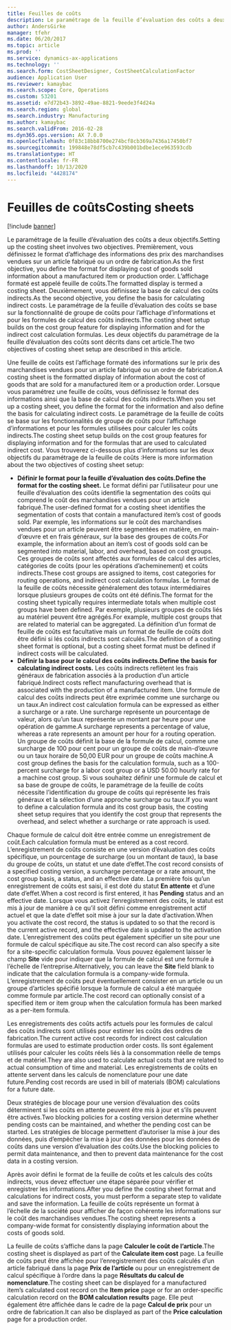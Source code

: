 ```yaml
---
title: Feuilles de coûts
description: Le paramétrage de la feuille d’évaluation des coûts a deux objectifs. Premièrement, vous définissez le format d’affichage des informations des prix des marchandises vendues sur un article fabriqué ou un ordre de fabrication. L’affichage formaté est appelé feuille de coûts. Deuxièmement, vous définissez la base de calcul des coûts indirects. Le paramétrage de la feuille d’évaluation des coûts se base sur la fonctionnalité de groupe de coûts pour l’affichage d’informations et pour les formules de calcul des coûts indirects. Les deux objectifs du paramétrage de la feuille d’évaluation des coûts sont décrits dans cet article.
author: AndersGirke
manager: tfehr
ms.date: 06/20/2017
ms.topic: article
ms.prod: ''
ms.service: dynamics-ax-applications
ms.technology: ''
ms.search.form: CostSheetDesigner, CostSheetCalculationFactor
audience: Application User
ms.reviewer: kamaybac
ms.search.scope: Core, Operations
ms.custom: 53201
ms.assetid: e7d72b43-3892-49ae-8821-9eede3f4d24a
ms.search.region: global
ms.search.industry: Manufacturing
ms.author: kamaybac
ms.search.validFrom: 2016-02-28
ms.dyn365.ops.version: AX 7.0.0
ms.openlocfilehash: 0f83c18bb8700e274bcf8cb369a7436a17450bf7
ms.sourcegitcommit: 199848e78df5cb7c439b001bdbe1ece963593cdb
ms.translationtype: HT
ms.contentlocale: fr-FR
ms.lasthandoff: 10/13/2020
ms.locfileid: "4428174"
---
```

# <a name="costing-sheets"></a><span data-ttu-id="70d5c-108">Feuilles de coûts</span><span class="sxs-lookup"><span data-stu-id="70d5c-108">Costing sheets</span></span>

[!include [banner](../includes/banner.md)]

<span data-ttu-id="70d5c-109">Le paramétrage de la feuille d’évaluation des coûts a deux objectifs.</span><span class="sxs-lookup"><span data-stu-id="70d5c-109">Setting up the costing sheet involves two objectives.</span></span> <span data-ttu-id="70d5c-110">Premièrement, vous définissez le format d’affichage des informations des prix des marchandises vendues sur un article fabriqué ou un ordre de fabrication.</span><span class="sxs-lookup"><span data-stu-id="70d5c-110">As the first objective, you define the format for displaying cost of goods sold information about a manufactured item or production order.</span></span> <span data-ttu-id="70d5c-111">L’affichage formaté est appelé feuille de coûts.</span><span class="sxs-lookup"><span data-stu-id="70d5c-111">The formatted display is termed a costing sheet.</span></span> <span data-ttu-id="70d5c-112">Deuxièmement, vous définissez la base de calcul des coûts indirects.</span><span class="sxs-lookup"><span data-stu-id="70d5c-112">As the second objective, you define the basis for calculating indirect costs.</span></span> <span data-ttu-id="70d5c-113">Le paramétrage de la feuille d’évaluation des coûts se base sur la fonctionnalité de groupe de coûts pour l’affichage d’informations et pour les formules de calcul des coûts indirects.</span><span class="sxs-lookup"><span data-stu-id="70d5c-113">The costing sheet setup builds on the cost group feature for displaying information and for the indirect cost calculation formulas.</span></span> <span data-ttu-id="70d5c-114">Les deux objectifs du paramétrage de la feuille d’évaluation des coûts sont décrits dans cet article.</span><span class="sxs-lookup"><span data-stu-id="70d5c-114">The two objectives of costing sheet setup are described in this article.</span></span> 

<span data-ttu-id="70d5c-115">Une feuille de coûts est l’affichage formaté des informations sur le prix des marchandises vendues pour un article fabriqué ou un ordre de fabrication.</span><span class="sxs-lookup"><span data-stu-id="70d5c-115">A costing sheet is the formatted display of information about the cost of goods that are sold for a manufactured item or a production order.</span></span> <span data-ttu-id="70d5c-116">Lorsque vous paramétrez une feuille de coûts, vous définissez le format des informations ainsi que la base de calcul des coûts indirects.</span><span class="sxs-lookup"><span data-stu-id="70d5c-116">When you set up a costing sheet, you define the format for the information and also define the basis for calculating indirect costs.</span></span> <span data-ttu-id="70d5c-117">Le paramétrage de la feuille de coûts se base sur les fonctionnalités de groupe de coûts pour l’affichage d’informations et pour les formules utilisées pour calculer les coûts indirects.</span><span class="sxs-lookup"><span data-stu-id="70d5c-117">The costing sheet setup builds on the cost group features for displaying information and for the formulas that are used to calculated indirect cost.</span></span> <span data-ttu-id="70d5c-118">Vous trouverez ci-dessous plus d’informations sur les deux objectifs du paramétrage de la feuille de coûts :</span><span class="sxs-lookup"><span data-stu-id="70d5c-118">Here is more information about the two objectives of costing sheet setup:</span></span>
-   <span data-ttu-id="70d5c-119">**Définir le format pour la feuille d’évaluation des coûts.**</span><span class="sxs-lookup"><span data-stu-id="70d5c-119">**Define the format for the costing sheet.**</span></span> <span data-ttu-id="70d5c-120">Le format défini par l’utilisateur pour une feuille d’évaluation des coûts identifie la segmentation des coûts qui comprend le coût des marchandises vendues pour un article fabriqué.</span><span class="sxs-lookup"><span data-stu-id="70d5c-120">The user-defined format for a costing sheet identifies the segmentation of costs that contain a manufactured item’s cost of goods sold.</span></span> <span data-ttu-id="70d5c-121">Par exemple, les informations sur le coût des marchandises vendues pour un article peuvent être segmentées en matière, en main-d’œuvre et en frais généraux, sur la base des groupes de coûts.</span><span class="sxs-lookup"><span data-stu-id="70d5c-121">For example, the information about an item’s cost of goods sold can be segmented into material, labor, and overhead, based on cost groups.</span></span> <span data-ttu-id="70d5c-122">Ces groupes de coûts sont affectés aux formules de calcul des articles, catégories de coûts (pour les opérations d’acheminement) et coûts indirects.</span><span class="sxs-lookup"><span data-stu-id="70d5c-122">These cost groups are assigned to items, cost categories for routing operations, and indirect cost calculation formulas.</span></span> <span data-ttu-id="70d5c-123">Le format de la feuille de coûts nécessite généralement des totaux intermédiaires lorsque plusieurs groupes de coûts ont été définis.</span><span class="sxs-lookup"><span data-stu-id="70d5c-123">The format for the costing sheet typically requires intermediate totals when multiple cost groups have been defined.</span></span> <span data-ttu-id="70d5c-124">Par exemple, plusieurs groupes de coûts liés au matériel peuvent être agrégés.</span><span class="sxs-lookup"><span data-stu-id="70d5c-124">For example, multiple cost groups that are related to material can be aggregated.</span></span> <span data-ttu-id="70d5c-125">La définition d’un format de feuille de coûts est facultative mais un format de feuille de coûts doit être défini si lés coûts indirects sont calculés.</span><span class="sxs-lookup"><span data-stu-id="70d5c-125">The definition of a costing sheet format is optional, but a costing sheet format must be defined if indirect costs will be calculated.</span></span>
-   <span data-ttu-id="70d5c-126">**Définir la base pour le calcul des coûts indirects.**</span><span class="sxs-lookup"><span data-stu-id="70d5c-126">**Define the basis for calculating indirect costs.**</span></span> <span data-ttu-id="70d5c-127">Les coûts indirects reflètent les frais généraux de fabrication associés à la production d’un article fabriqué.</span><span class="sxs-lookup"><span data-stu-id="70d5c-127">Indirect costs reflect manufacturing overhead that is associated with the production of a manufactured item.</span></span> <span data-ttu-id="70d5c-128">Une formule de calcul des coûts indirects peut être exprimée comme une surcharge ou un taux.</span><span class="sxs-lookup"><span data-stu-id="70d5c-128">An indirect cost calculation formula can be expressed as either a surcharge or a rate.</span></span> <span data-ttu-id="70d5c-129">Une surcharge représente un pourcentage de valeur, alors qu’un taux représente un montant par heure pour une opération de gamme.</span><span class="sxs-lookup"><span data-stu-id="70d5c-129">A surcharge represents a percentage of value, whereas a rate represents an amount per hour for a routing operation.</span></span> <span data-ttu-id="70d5c-130">Un groupe de coûts définit la base de la formule de calcul, comme une surcharge de 100 pour cent pour un groupe de coûts de main-d’œuvre ou un taux horaire de 50,00 EUR pour un groupe de coûts machine.</span><span class="sxs-lookup"><span data-stu-id="70d5c-130">A cost group defines the basis for the calculation formula, such as a 100-percent surcharge for a labor cost group or a USD 50.00 hourly rate for a machine cost group.</span></span> <span data-ttu-id="70d5c-131">Si vous souhaitez définir une formule de calcul et sa base de groupe de coûts, le paramétrage de la feuille de coûts nécessite l’identification du groupe de coûts qui représente les frais généraux et la sélection d’une approche surcharge ou taux.</span><span class="sxs-lookup"><span data-stu-id="70d5c-131">If you want to define a calculation formula and its cost group basis, the costing sheet setup requires that you identify the cost group that represents the overhead, and select whether a surcharge or rate approach is used.</span></span>

<span data-ttu-id="70d5c-132">Chaque formule de calcul doit être entrée comme un enregistrement de coût.</span><span class="sxs-lookup"><span data-stu-id="70d5c-132">Each calculation formula must be entered as a cost record.</span></span> <span data-ttu-id="70d5c-133">L’enregistrement de coûts consiste en une version d’évaluation des coûts spécifique, un pourcentage de surcharge (ou un montant de taux), la base du groupe de coûts, un statut et une date d’effet.</span><span class="sxs-lookup"><span data-stu-id="70d5c-133">The cost record consists of a specified costing version, a surcharge percentage or a rate amount, the cost group basis, a status, and an effective date.</span></span> <span data-ttu-id="70d5c-134">La première fois qu’un enregistrement de coûts est saisi, il est doté du statut **En attente** et d’une date d’effet.</span><span class="sxs-lookup"><span data-stu-id="70d5c-134">When a cost record is first entered, it has **Pending** status and an effective date.</span></span> <span data-ttu-id="70d5c-135">Lorsque vous activez l’enregistrement des coûts, le statut est mis à jour de manière à ce qu’il soit défini comme enregistrement actif actuel et que la date d’effet soit mise à jour sur la date d’activation.</span><span class="sxs-lookup"><span data-stu-id="70d5c-135">When you activate the cost record, the status is updated to so that the record is the current active record, and the effective date is updated to the activation date.</span></span> <span data-ttu-id="70d5c-136">L’enregistrement des coûts peut également spécifier un site pour une formule de calcul spécifique au site.</span><span class="sxs-lookup"><span data-stu-id="70d5c-136">The cost record can also specify a site for a site-specific calculation formula.</span></span> <span data-ttu-id="70d5c-137">Vous pouvez également laisser le champ **Site** vide pour indiquer que la formule de calcul est une formule à l’échelle de l’entreprise.</span><span class="sxs-lookup"><span data-stu-id="70d5c-137">Alternatively, you can leave the **Site** field blank to indicate that the calculation formula is a company-wide formula.</span></span> <span data-ttu-id="70d5c-138">L’enregistrement de coûts peut éventuellement consister en un article ou un groupe d’articles spécifié lorsque la formule de calcul a été marquée comme formule par article.</span><span class="sxs-lookup"><span data-stu-id="70d5c-138">The cost record can optionally consist of a specified item or item group when the calculation formula has been marked as a per-item formula.</span></span> 

<span data-ttu-id="70d5c-139">Les enregistrements des coûts actifs actuels pour les formules de calcul des coûts indirects sont utilisés pour estimer les coûts des ordres de fabrication.</span><span class="sxs-lookup"><span data-stu-id="70d5c-139">The current active cost records for indirect cost calculation formulas are used to estimate production order costs.</span></span> <span data-ttu-id="70d5c-140">Ils sont également utilisés pour calculer les coûts réels liés à la consommation réelle de temps et de matériel.</span><span class="sxs-lookup"><span data-stu-id="70d5c-140">They are also used to calculate actual costs that are related to actual consumption of time and material.</span></span> <span data-ttu-id="70d5c-141">Les enregistrements de coûts en attente servent dans les calculs de nomenclature pour une date future.</span><span class="sxs-lookup"><span data-stu-id="70d5c-141">Pending cost records are used in bill of materials (BOM) calculations for a future date.</span></span> 

<span data-ttu-id="70d5c-142">Deux stratégies de blocage pour une version d’évaluation des coûts déterminent si les coûts en attente peuvent être mis à jour et s’ils peuvent être activés.</span><span class="sxs-lookup"><span data-stu-id="70d5c-142">Two blocking policies for a costing version determine whether pending costs can be maintained, and whether the pending cost can be started.</span></span> <span data-ttu-id="70d5c-143">Les stratégies de blocage permettent d’autoriser la mise à jour des données, puis d’empêcher la mise à jour des données pour les données de coûts dans une version d’évaluation des coûts.</span><span class="sxs-lookup"><span data-stu-id="70d5c-143">Use the blocking policies to permit data maintenance, and then to prevent data maintenance for the cost data in a costing version.</span></span> 

<span data-ttu-id="70d5c-144">Après avoir défini le format de la feuille de coûts et les calculs des coûts indirects, vous devez effectuer une étape séparée pour vérifier et enregistrer les informations.</span><span class="sxs-lookup"><span data-stu-id="70d5c-144">After you define the costing sheet format and calculations for indirect costs, you must perform a separate step to validate and save the information.</span></span> <span data-ttu-id="70d5c-145">La feuille de coûts représente un format à l’échelle de la société pour afficher de façon cohérente les informations sur le coût des marchandises vendues.</span><span class="sxs-lookup"><span data-stu-id="70d5c-145">The costing sheet represents a company-wide format for consistently displaying information about the costs of goods sold.</span></span> 

<span data-ttu-id="70d5c-146">La feuille de coûts s’affiche dans la page **Calculer le coût de l’article**.</span><span class="sxs-lookup"><span data-stu-id="70d5c-146">The costing sheet is displayed as part of the **Calculate item cost** page.</span></span> <span data-ttu-id="70d5c-147">La feuille de coûts peut être affichée pour l’enregistrement des coûts calculés d’un article fabriqué dans la page **Prix de l’article** ou pour un enregistrement de calcul spécifique à l’ordre dans la page **Résultats du calcul de nomenclature**.</span><span class="sxs-lookup"><span data-stu-id="70d5c-147">The costing sheet can be displayed for a manufactured item’s calculated cost record on the **Item price** page or for an order-specific calculation record on the **BOM calculation results** page.</span></span> <span data-ttu-id="70d5c-148">Elle peut également être affichée dans le cadre de la page **Calcul de prix** pour un ordre de fabrication.</span><span class="sxs-lookup"><span data-stu-id="70d5c-148">It can also be displayed as part of the **Price calculation** page for a production order.</span></span>





